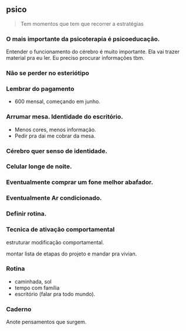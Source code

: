 ## psico

> Tem momentos que tem que recorrer a estratégias

### O mais importante da psicoterapia é psicoeducação.
Entender o funcionamento do cérebro é muito importante. Ela vai trazer material pra eu ler. Eu preciso procurar informações tbm.

### Não se perder no esteriótipo

### Lembrar do pagamento
- 600 mensal, começando em junho.

### Arrumar mesa. Identidade do escritório.
- Menos cores, menos informação.
- Pedir pra dai me cobrar da mesa.

### Cérebro quer senso de identidade.

### Celular longe de noite.

### Eventualmente comprar um fone melhor abafador.

### Eventualmente Ar condicionado.

### Definir rotina.

### Tecnica de ativação comportamental
estruturar modificação comportamental.

montar lista de etapas do projeto e mandar pra vivian.

### Rotina
- caminhada, sol
- tempo com família
- escritório (falar pra todo mundo).

### Caderno
Anote pensamentos que surgem.
